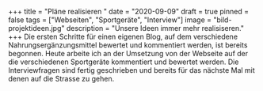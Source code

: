 +++
title = "Pläne realisieren "
date = "2020-09-09"
draft = true
pinned = false
tags = ["Webseiten", "Sportgeräte", "Interview"]
image = "bild-projektideen.jpg"
description = "Unsere Ideen immer mehr realisiseren."
+++
Die ersten Schritte für einen eigenen Blog, auf dem verschiedene Nahrungsergänzungsmittel bewertet und kommentiert werden, ist bereits begonnen. Heute arbeite ich an der Umsetzung von der Webseite auf der die verschiedenen Sportgeräte kommentiert und bewertet werden. Die Interviewfragen sind fertig geschrieben und bereits für das nächste Mal mit denen auf die Strasse zu gehen.